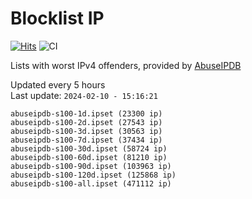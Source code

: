 # Blocklist IP

[![Hits](https://hits.seeyoufarm.com/api/count/incr/badge.svg?url=https%3A%2F%2Fgithub.com%2Fborestad%2Fblocklist-ip%2F&count_bg=%2379C83D&title_bg=%23555555&icon=&icon_color=%23E7E7E7&title=hits&edge_flat=false)](https://hits.seeyoufarm.com)  ![CI](https://img.shields.io/github/workflow/status/borestad/blocklist-ip/CI?style=flat-square)

Lists with worst IPv4 offenders, provided by [AbuseIPDB](https://www.abuseipdb.com/)

<!-- FOOTER-PLACEHOLDER -->
Updated every 5 hours<br>
Last update: `2024-02-10 - 15:16:21`
```
abuseipdb-s100-1d.ipset (23300 ip)
abuseipdb-s100-2d.ipset (27543 ip)
abuseipdb-s100-3d.ipset (30563 ip)
abuseipdb-s100-7d.ipset (37434 ip)
abuseipdb-s100-30d.ipset (58724 ip)
abuseipdb-s100-60d.ipset (81210 ip)
abuseipdb-s100-90d.ipset (103963 ip)
abuseipdb-s100-120d.ipset (125868 ip)
abuseipdb-s100-all.ipset (471112 ip)
```
